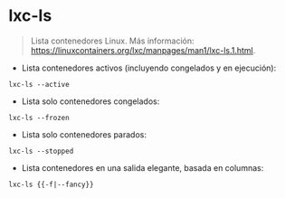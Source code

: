 # lxc-ls

> Lista contenedores Linux.
> Más información: <https://linuxcontainers.org/lxc/manpages/man1/lxc-ls.1.html>.

- Lista contenedores activos (incluyendo congelados y en ejecución):

`lxc-ls --active`

- Lista solo contenedores congelados:

`lxc-ls --frozen`

- Lista solo contenedores parados:

`lxc-ls --stopped`

- Lista contenedores en una salida elegante, basada en columnas:

`lxc-ls {{-f|--fancy}}`
